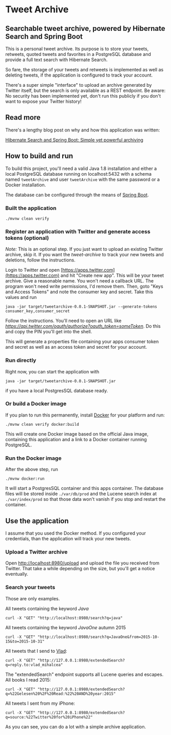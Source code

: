 # Tweet Archive

## Searchable tweet archive, powered by Hibernate Search and Spring Boot

This is a personal tweet archive. Its purpose is to store your tweets, retweets, quoted tweets and favorites in a PostgreSQL database and provide a full text search with Hibernate Search.

So fare, the storage of your tweets and retweets is implemented as well as deleting tweets, if the application is configured to track your account.

There's a super simple "interface" to upload an archive generated by Twitter itself, but the search is only available as a REST endpoint. Be aware: No security has been implemented yet, don't run this publicly if you don't want to expose your Twitter history!

## Read more

There's a lengthy blog post on why and how this application was written:

[Hibernate Search and Spring Boot: Simple yet powerful archiving](http://info.michael-simons.eu/2016/09/06/hibernate-search-and-spring-boot-simple-yet-powerful-archiving/)

## How to build and run

To build this project, you'll need a valid Java 1.8 installation and either a local PostgreSQL database running on localhost:5432 with a schema named `tweetArchive` and user `tweetArchive` with the same password or a Docker installation.

The database can be configured through the means of [Spring Boot](http://docs.spring.io/spring-boot/docs/current/reference/html/common-application-properties.html).

### Built the application

```
./mvnw clean verify
```

### Register an application with Twitter and generate access tokens (optional)

*Note:* This is an optional step. If you just want to upload an existing Twitter archive, skip it. If you want the _tweet-archive_ to track your new tweets and deletions, follow the instructions.

Login to Twitter and open [https://apps.twitter.com](https://apps.twitter.com) and hit "Create new app". This will be your tweet archive. Give a reasonable name. You won't need a callback URL. The program won't need write permissions, I'd remove them. Then, goto "Keys and Access Tokens" and note the consumer key and secret. Take this values and run

```
java -jar target/tweetarchive-0.0.1-SNAPSHOT.jar --generate-tokens consumer_key,consumer_secret
```

Follow the instructions. You'll need to open an URL like _https://api.twitter.com/oauth/authorize?oauth_token=someToken_. Do this and copy the PIN you'll get into the shell.

This will generate a properties file containing your apps consumer token and secret as well as an access token and secret for your account.

### Run directly

Right now, you can start the application with

```
java -jar target/tweetarchive-0.0.1-SNAPSHOT.jar
```

if you have a local PostgresSQL database ready.

### Or build a Docker image

If you plan to run this permanently, install [Docker](https://www.docker.com) for your platform and run:

```
./mvnw clean verify docker:build
```

This will create one Docker image based on the official Java image, containing this application and a link to a Docker container running PostgreSQL. 

### Run the Docker image

After the above step, run

```
./mvnw docker:run
```

It will start a PostgresSQL container and this apps container. The database files will be stored inside `./var/db/prod` and the Lucene search index at `./var/index/prod` so that those data won't vanish if you stop and restart the container.


## Use the application

I assume that you used the Docker method. If you configured your credentials, than the application will track your new tweets.

### Upload a Twitter archive

Open [http://localhost:8980/upload](http://localhost:8980/upload) and upload the file you received from Twitter. That take a while depending on the size, but you'll get a notice eventually.

### Search your tweets

Those are only examples. 

All tweets containing the keyword _Java_

```
curl -X "GET" "http://localhost:8980/search?q=java"
```

All tweets containing the keyword _JavaOne_ autumn 2015

```
curl -X "GET" "http://localhost:8980/search?q=JavaOne&from=2015-10-15&to=2015-10-31"
```


All tweets that I send to [Vlad](https://twitter.com/vlad_mihalcea):

```
curl -X "GET" "http://127.0.0.1:8980/extendedSearch?q=reply.to:vlad_mihalcea"
```

The "extendedSearch" endpoint supports all Lucene queries and escapes. All books I read 2015:

```
curl -X "GET" "http://127.0.0.1:8980/extendedSearch?q=%22Gelesen%20%2F%20Read:%22%20AND%20year:2015"
```

All tweets I sent from my iPhone:

```
curl -X "GET" "http://127.0.0.1:8980/extendedSearch?q=source:%22Twitter%20for%20iPhone%22"
```

As you can see, you can do a lot with a simple archive application.